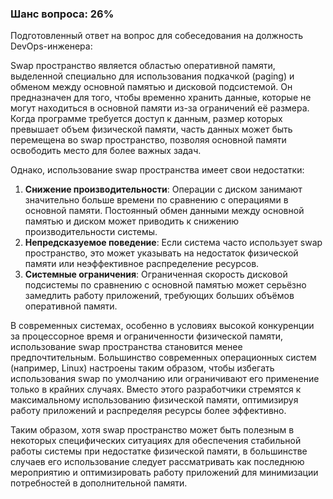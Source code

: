 ### Шанс вопроса: 26%

Подготовленный ответ на вопрос для собеседования на должность DevOps-инженера:

Swap пространство является областью оперативной памяти, выделенной специально для использования подкачкой (paging) и обменом между основной памятью и дисковой подсистемой. Он предназначен для того, чтобы временно хранить данные, которые не могут находиться в основной памяти из-за ограничений её размера. Когда программе требуется доступ к данным, размер которых превышает объем физической памяти, часть данных может быть перемещена во swap пространство, позволяя основной памяти освободить место для более важных задач.

Однако, использование swap пространства имеет свои недостатки:
1. **Снижение производительности**: Операции с диском занимают значительно больше времени по сравнению с операциями в основной памяти. Постоянный обмен данными между основной памятью и диском может приводить к снижению производительности системы.
2. **Непредсказуемое поведение**: Если система часто использует swap пространство, это может указывать на недостаток физической памяти или неэффективное распределение ресурсов.
3. **Системные ограничения**: Ограниченная скорость дисковой подсистемы по сравнению с основной памятью может серьёзно замедлить работу приложений, требующих больших объёмов оперативной памяти.

В современных системах, особенно в условиях высокой конкуренции за процессорное время и ограниченности физической памяти, использование swap пространства становится менее предпочтительным. Большинство современных операционных систем (например, Linux) настроены таким образом, чтобы избегать использования swap по умолчанию или ограничивают его применение только в крайних случаях. Вместо этого разработчики стремятся к максимальному использованию физической памяти, оптимизируя работу приложений и распределяя ресурсы более эффективно.

Таким образом, хотя swap пространство может быть полезным в некоторых специфических ситуациях для обеспечения стабильной работы системы при недостатке физической памяти, в большинстве случаев его использование следует рассматривать как последнюю мероприятию и оптимизировать работу приложений для минимизации потребностей в дополнительной памяти.